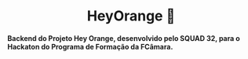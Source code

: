 <h1 align="center">HeyOrange 🍊</h1>
<h4>Backend do Projeto Hey Orange, desenvolvido pelo SQUAD 32, para o Hackaton do Programa de Formação da FCâmara.</h4>

